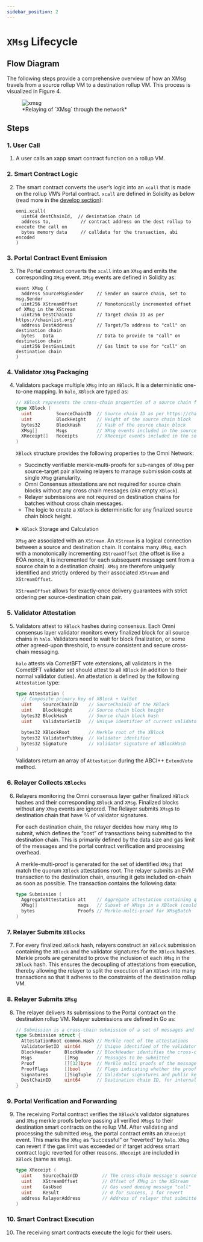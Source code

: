 ```yaml
---
sidebar_position: 2
---
```


# `XMsg` Lifecycle

## Flow Diagram

The following steps provide a comprehensive overview of how an XMsg travels from a source rollup VM to a destination rollup VM. This process is visualized in Figure 4.

<figure>
  <img src="/img/xmsg.png" alt="xmsg" />
  <figcaption>*Relaying of `XMsg` through the network*</figcaption>
</figure>

## Steps

### 1. User Call

1. A user calls an xapp smart contract function on a rollup VM.

### 2. Smart Contract Logic

2. The smart contract converts the user’s logic into an `xcall` that is made on the rollup VM’s Portal contract. `xcall` are defined in Solidity as below (read more in the [develop section](../../develop/introduction.md)):

    ```solidity
    omni.xcall(
      uint64 destChainId,  // desintation chain id
      address to,           // contract address on the dest rollup to execute the call on
      bytes memory data     // calldata for the transaction, abi encoded
    )
    ```

### 3. Portal Contract Event Emission

3. The Portal contract converts the `xcall` into an `XMsg` and emits the corresponding `XMsg` event. `XMsg` events are defined in Solidity as:

    ```solidity
    event XMsg (
      address SourceMsgSender     // Sender on source chain, set to msg.Sender
      uint256 XStreamOffset       // Monotonically incremented offset of XMsg in the XStream
      uint256 DestChainID         // Target chain ID as per https://chainlist.org/
      address DestAddress         // Target/To address to "call" on destination chain
      bytes   Data                // Data to provide to "call" on destination chain
      uint256 DestGasLimit        // Gas limit to use for "call" on destination chain
    )
    ```

### 4. Validator `XMsg` Packaging

4. Validators package multiple `XMsg` into an `XBlock`. It is a deterministic one-to-one mapping. In `halo`, `XBlock` are typed as:

    ```go
    // XBlock represents the cross-chain properties of a source chain finalised block.
    type XBlock (
      uint         SourceChainID  // Source chain ID as per https://chainlist.org
      uint         BlockHeight    // Height of the source chain block
      bytes32      BlockHash      // Hash of the source chain block
      XMsg[]       Msgs           // XMsg events included in the source block.
      XReceipt[]   Receipts       // XReceipt events included in the source block.
    )
    ```

    `XBlock` structure provides the following properties to the Omni Network:

    - Succinctly verifiable merkle-multi-proofs for sub-ranges of `XMsg` per source-target pair allowing relayers to manage submission costs at single `XMsg` granularity.
    - Omni Consensus attestations are not required for source chain blocks without any cross chain messages (aka empty `XBlock`).
    - Relayer submissions are not required on destination chains for batches without cross chain messages.
    - The logic to create a `XBlock` is deterministic for any finalized source chain block height.

    <br />
    <details>
    <summary><code>XBlock</code> Storage and Calculation</summary>

    `XBlock` is not stored as they are deterministically calculated from a source blockchain. So in effect, the source blockchain stores them.
    Any component that depends on `XBlock`, calculates it from a source chain.

    $XBlock = f(chain_A)$ where $f(x)$ is a deterministic `pure` function that takes a finalized blockchain as input and produces `XBlock` as output.
    In practice, source blocks can be streamed and transformed using a simple translation function backed by an in-memory cache.

    </details>

    `XMsg` are associated with an `XStream`. An `XStream`  is a logical connection between a source and destination chain. It contains many `XMsg`, each with a monotonically incrementing `XStreamOffset` (the offset is like a EOA nonce, it is incremented for each subsequent message sent from a source chain to a destination chain). `XMsg`  are therefore uniquely identified and strictly ordered by their associated `XStream` and `XStreamOffset`.

    `XStreamOffset` allows for exactly-once delivery guarantees with strict ordering per source-destination chain pair.

### 5. Validator Attestation

5. Validators attest to `XBlock` hashes during consensus. Each Omni consensus layer validator monitors every finalized block for all source chains in `halo`. Validators need to wait for block finalization, or some other agreed-upon threshold, to ensure consistent and secure cross-chain messaging.

    `halo` attests via CometBFT vote extensions, all validators in the CometBFT validator set should attest to all `XBlock` (in addition to their normal validator duties). An attestation is defined by the following `Attestation` type:

    ```go
    type Attestation (
      // Composite primary key of XBlock + ValSet
      uint    SourceChainID    // SourceChainID of the XBlock
      uint    BlockHeight      // Source chain block height
      bytes32 BlockHash        // Source chain block hash
      uint    ValidatorSetID   // Unique identifier of current validator set

      bytes32 XBlockRoot       // Merkle root of the XBlock
      bytes32 ValidatorPubkey  // Validator identifier
      bytes32 Signature        // Validator signature of XBlockHash
    )
    ```

    Validators return an array of `Attestation` during the ABCI++ `ExtendVote` method.

### 6. Relayer Collects `XBlocks`

6. Relayers monitoring the Omni consensus layer gather finalized `XBlock` hashes and their corresponding `XBlock` and `XMsg`. Finalized blocks without any `XMsg` events are ignored. The Relayer submits `XMsg`s to destination chain that have ⅔ of validator signatures.

    For each destination chain, the relayer decides how many `XMsg` to submit, which defines the “cost” of transactions being submitted to the destination chain. This is primarily defined by the data size and gas limit of the messages and the portal contract verification and processing overhead.

    A merkle-multi-proof is generated for the set of identified `XMsg` that match the quorum `XBlock` attestations root. The relayer submits an EVM transaction to the destination chain, ensuring it gets included on-chain as soon as possible. The transaction contains the following data:

    <!-- TODO: rename after refactoring of Attestation and AggregateAttestation -->

    ```go
    type Submission (
      AggregateAttestation att    // Aggregate attestation containing quorum signatures for a specific validator set.
      XMsg[]               msgs   // Subset of XMsgs in a XBlock (could also be all)
      bytes                Proofs // Merkle-multi-proof for XMsgBatch
    )
    ```

### 7. Relayer Submits `XBlocks`

7. For every finalized `XBlock` hash, relayers construct an `XBlock` submission containing the `XBlock` and the validator signatures for the `XBlock` hashes. Merkle proofs are generated to prove the inclusion of each `XMsg` in the `XBlock` hash. This ensures the decoupling of attestations from execution, thereby allowing the relayer to split the execution of an `XBlock` into many transactions so that it adheres to the constraints of the destination rollup VM.

### 8. Relayer Submits `XMsg`

8. The relayer delivers its submissions to the Portal contract on the destination rollup VM. Relayer submissions are defined in Go as:

    ```go
    // Submission is a cross-chain submission of a set of messages and their proofs.
    type Submission struct {
      AttestationRoot common.Hash // Merkle root of the attestations
      ValidatorSetID  uint64      // Unique identified of the validator set included in this aggregate.
      BlockHeader     BlockHeader // BlockHeader identifies the cross-chain Block
      Msgs            []Msg       // Messages to be submitted
      Proof           [][32]byte  // Merkle multi proofs of the messages
      ProofFlags      []bool      // Flags indicating whether the proof is a left or right proof
      Signatures      []SigTuple  // Validator signatures and public keys
      DestChainID     uint64      // Destination chain ID, for internal use only
    }
    ```

### 9. Portal Verification and Forwarding

9. The receiving Portal contract verifies the `XBlock`’s validator signatures and `XMsg` merkle proofs before passing all verified `XMsg`s to their destination smart contracts on the rollup VM. After validating and processing the submitted `XMsg`, the portal contract emits an `XReceipt` event. This marks the `XMsg` as “successful” or “reverted” by `halo`. `XMsg` can revert if the gas limit was exceeded or if target address smart contract logic reverted for other reasons. `XReceipt` are included in `XBlock` (same as `XMsg`).

    ```go
    type XReceipt (
      uint    SourceChainID         // The cross-chain message's source chain
      uint    XStreamOffset         // Offset of XMsg in the XStream
      uint    GasUsed               // Gas used dueing message "call"
      uint    Result                // 0 for success, 1 for revert
      address RelayerAddress        // Address of relayer that submitted the message
    )
    ```

### 10. Smart Contract Execution

10. The receiving smart contracts execute the logic for their users.
